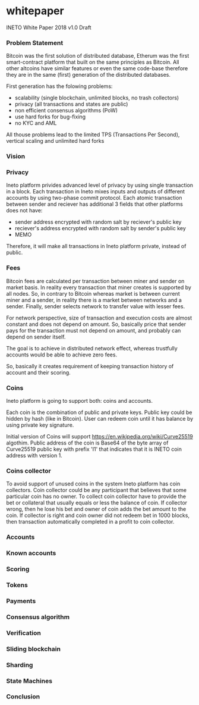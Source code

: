 # whitepaper

INETO White Paper 2018 v1.0 Draft

### Problem Statement

Bitcoin was the first solution of distributed database, Etherum was the first smart-contract platform that built on the same principles as Bitcoin. All other altcoins have similar features or even the same code-base therefore they are in the same (first) generation of the distributed databases. 

First generation has the folowing problems:
* scalability (single blockchain, unlimited blocks, no trash collectors)
* privacy (all transactions and states are public)
* non efficient consensus algorithms (PoW)
* use hard forks for bug-fixing
* no KYC and AML

All thouse problems lead to the limited TPS (Transactions Per Second), vertical scaling and unlimited hard forks

### Vision

### Privacy

Ineto platform privides advanced level of privacy by using single transaction in a block. Each transaction in Ineto mixes inputs and outputs of different accounts by using two-phase commit protocol. Each atomic transaction between sender and reciever has additional 3 fields that other platforms does not have:
* sender address encrypted with random salt by reciever's public key
* reciever's address encrypted with random salt by sender's public key
* MEMO

Therefore, it will make all transactions in Ineto platform private, instead of public. 

### Fees

Bitcoin fees are calculated per transaction between miner and sender on market basis. In reality every transaction that miner creates is supported by all nodes. So, in contrary to Bitcoin whereas market is between current miner and a sender, in reality there is a market between networks and a sender. Finally, sender selects network to transfer value with lesser fees.

For network perspective, size of transaction and execution costs are almost constant and does not depend on amount. So, basically price that sender pays for the transaction must not depend on amount, and probably can depend on sender itself.

The goal is to achieve in distributed network effect, whereas trustfully accounts would be able to achieve zero fees.

So, basically it creates requirement of keeping transaction history of account and their scoring. 

### Coins

Ineto platform is going to support both: coins and accounts.

Each coin is the combination of public and private keys. Public key could be hidden by hash (like in Bitcoin). User can redeem coin until it has balance by using private key signature.

Initial version of Coins will support https://en.wikipedia.org/wiki/Curve25519 algothim. 
Public address of the coin is Base64 of the byte array of Curve25519 public key with prefix 'I1' that indicates that it is INETO coin address with version 1.

### Coins collector

To avoid support of unused coins in the system Ineto platform has coin collectors. Coin collector could be any participant that believes that some particular coin has no owner. To collect coin collector have to provide the bet or collateral that usually equals or less the balance of coin. If collector wrong, then he lose his bet and owner of coin adds the bet amount to the coin. If collector is right and coin owner did not redeem bet in 1000 blocks, then transaction automatically completed in a profit to coin collector.

### Accounts

### Known accounts

### Scoring

### Tokens

### Payments

### Consensus algorithm

### Verification

### Sliding blockchain

### Sharding

### State Machines

### Conclusion


